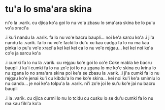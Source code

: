 # tu'a lo sma'ara skina
ni'o la .varik. cu djica ko'a goi lo nu vo'a zbasu lo sma'ara skina be lo pu'u vo'a xraci'a

.i ku'i nandu la .varik. fa lo nu vo'e bacru baupli... noi ke'a sarcu ko'a  .i ji'a nandu la .varik. fa lo nu vo'e facki lo du'u xu kau cadga fa lo nu ma kau pinka lo pu'u vo'e xraci'a kei kei kei ca lo nu vo'e rejgau... kei kei noi ke'a co'e ja sarcu ko'a

.i cumki fa lo nu la .varik. cu rejgau ko'e goi lo co'e Coke mabla ke bacru baupli  .i ku'i cumki fa lo nu zo'e joi lo nu zgana lo me ko'e skina cu krinu lo nu zgana lo no sma'ara skina poi ke'a se zbasu la .varik.  .i ji'a cumki fa lo nu rejgau ko'e jenai ku'i cu kibdu'a lo me ko'e skina... kei noi ku'i ke'a smimlu lo nu cando... je noi ke'a tolpu'a la .varik. ni'i zo'e joi le su'u ko'e jai nu bacru baupli

.i la .varik. cu djica curmi lo nu lo tcidu cu cusku lo se du'u cumki fa lo nu ma kau filri'a ko'a
